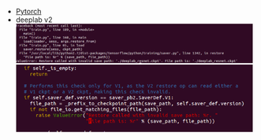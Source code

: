 * [Pytorch](https://github.com/pytorch/tutorials)
* deeplab v2
![1](https://raw.githubusercontent.com/weigq/image-raw/master/Screenshot%20from%202017-02-21%2014%3A21%3A41.png)  
![2](https://raw.githubusercontent.com/weigq/image-raw/master/Screenshot%20from%202017-02-21%2014%3A22%3A32.png)


